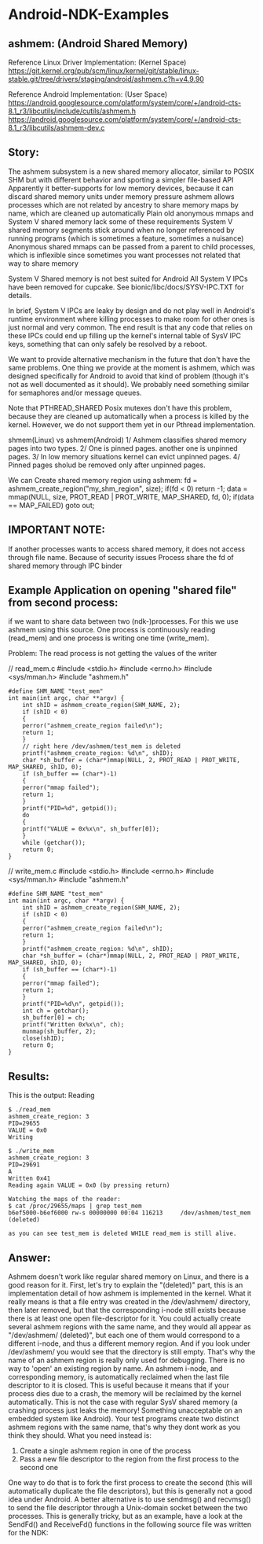 # Android-NDK-Examples

ashmem: (Android Shared Memory)
-------------------------------

Reference Linux Driver Implementation: (Kernel Space)
	https://git.kernel.org/pub/scm/linux/kernel/git/stable/linux-stable.git/tree/drivers/staging/android/ashmem.c?h=v4.9.90

Reference Android Implementation: (User Space)
	https://android.googlesource.com/platform/system/core/+/android-cts-8.1_r3/libcutils/include/cutils/ashmem.h
	https://android.googlesource.com/platform/system/core/+/android-cts-8.1_r3/libcutils/ashmem-dev.c

Story:
-----

The ashmem subsystem is a new shared memory allocator, similar to POSIX SHM but with different behavior and sporting a simpler file-based API
Apparently it better-supports for low memory devices, because it can discard shared memory units under memory pressure
ashmem allows processes which are not related by ancestry to share memory maps by name, which are cleaned up automatically
Plain old anonymous mmaps and System V shared memory lack some of these requirements
System V shared memory segments stick around when no longer referenced by running programs (which is sometimes a feature, sometimes a nuisance)
Anonymous shared mmaps can be passed from a parent to child processes, which is inflexible since sometimes you want processes not related that way to share memory

System V Shared memory is not best suited for Android
All System V IPCs have been removed for cupcake. See bionic/libc/docs/SYSV-IPC.TXT for details.

In brief, System V IPCs are leaky by design and do not play well in Android's runtime environment where
killing processes to make room for other ones is just normal and very common. The end result is that any
code that relies on these IPCs could end up filling up the kernel's internal table of SysV IPC keys, something
that can only safely be resolved by a reboot.

We want to provide alternative mechanism in the future that don't have the same problems. One thing
we provide at the moment is ashmem, which was designed specifically for Android to avoid that kind of
problem (though it's not as well documented as it should). We probably need something similar for
semaphores and/or message queues.

Note that PTHREAD_SHARED Posix mutexes don't have this problem, because they are cleaned up
automatically when a process is killed by the kernel. However, we do not support them yet in our
Pthread implementation.


shmem(Linux) vs ashmem(Android)
	1/ Ashmem classifies shared memory pages into two types.
	2/ One is pinned pages. another one is unpinned pages.
	3/ In low memory situations kernel can evict unpinned pages.
	4/ Pinned pages sholud be removed only after unpinned pages.
	
We can Create shared memory region using ashmem:
    fd = ashmem_create_region("my_shm_region", size); 
    if(fd < 0) 
        return -1; 
    data = mmap(NULL, size, PROT_READ | PROT_WRITE, MAP_SHARED, fd, 0); 
    if(data == MAP_FAILED) 
        goto out;
	
IMPORTANT NOTE:
---------------
If another processes wants to access shared memory, it does not access through file name. Because of security issues
Process share the fd of shared memory through IPC binder

Example Application on opening "shared file" from second process:
-----------------------------------------------------------------
if we want to share data between two (ndk-)processes. For this we use ashmem using this source.
One process is continuously reading (read_mem) and one process is writing one time (write_mem).

Problem: The read process is not getting the values of the writer

// read_mem.c
	#include <stdio.h>
	#include <errno.h>
	#include <sys/mman.h>
	#include "ashmem.h"

	#define SHM_NAME "test_mem"
	int main(int argc, char **argv) {
	    int shID = ashmem_create_region(SHM_NAME, 2);
	    if (shID < 0)
	    {
		perror("ashmem_create_region failed\n");
		return 1;
	    }
	    // right here /dev/ashmem/test_mem is deleted
	    printf("ashmem_create_region: %d\n", shID);
	    char *sh_buffer = (char*)mmap(NULL, 2, PROT_READ | PROT_WRITE, MAP_SHARED, shID, 0);
	    if (sh_buffer == (char*)-1)
	    {
		perror("mmap failed");
		return 1;
	    }
	    printf("PID=%d", getpid());
	    do
	    {
		printf("VALUE = 0x%x\n", sh_buffer[0]);
	    }
	    while (getchar());
	    return 0;
	}

// write_mem.c
	#include <stdio.h>
	#include <errno.h>
	#include <sys/mman.h>
	#include "ashmem.h"

	#define SHM_NAME "test_mem"
	int main(int argc, char **argv) {
	    int shID = ashmem_create_region(SHM_NAME, 2);
	    if (shID < 0)
	    {
		perror("ashmem_create_region failed\n");
		return 1;
	    }
	    printf("ashmem_create_region: %d\n", shID);
	    char *sh_buffer = (char*)mmap(NULL, 2, PROT_READ | PROT_WRITE, MAP_SHARED, shID, 0);
	    if (sh_buffer == (char*)-1)
	    {
		perror("mmap failed");
		return 1;
	    }
	    printf("PID=%d\n", getpid());
	    int ch = getchar();
	    sh_buffer[0] = ch;
	    printf("Written 0x%x\n", ch);
	    munmap(sh_buffer, 2);
	    close(shID);
	    return 0;
	}

Results:
-------
This is the output:
Reading

	$ ./read_mem
	ashmem_create_region: 3
	PID=29655
	VALUE = 0x0
	Writing

	$ ./write_mem
	ashmem_create_region: 3
	PID=29691
	A
	Written 0x41
	Reading again VALUE = 0x0 (by pressing return)

	Watching the maps of the reader:
	$ cat /proc/29655/maps | grep test_mem
	b6ef5000-b6ef6000 rw-s 00000000 00:04 116213     /dev/ashmem/test_mem (deleted)

	as you can see test_mem is deleted WHILE read_mem is still alive.

Answer:
-------
Ashmem doesn't work like regular shared memory on Linux, and there is a good reason for it.
First, let's try to explain the "(deleted)" part, this is an implementation detail of how ashmem is implemented in the kernel. What it really means is that a file entry was created in the /dev/ashmem/ directory, then later removed, but that the corresponding i-node still exists because there is at least one open file-descriptor for it.
You could actually create several ashmem regions with the same name, and they would all appear as "/dev/ashmem/<name> (deleted)", but each one of them would correspond to a different i-node, and thus a different memory region. And if you look under /dev/ashmem/ you would see that the directory is still empty.
That's why the name of an ashmem region is really only used for debugging. There is no way to 'open' an existing region by name.
An ashmem i-node, and corresponding memory, is automatically reclaimed when the last file descriptor to it is closed. This is useful because it means that if your process dies due to a crash, the memory will be reclaimed by the kernel automatically. This is not the case with regular SysV shared memory (a crashing process just leaks the memory! Something unacceptable on an embedded system like Android).
Your test programs create two distinct ashmem regions with the same name, that's why they dont work as you think they should. What you need instead is:

1) Create a single ashmem region in one of the process
2) Pass a new file descriptor to the region from the first process to the second one

One way to do that is to fork the first process to create the second (this will automatically duplicate the file descriptors), but this is generally not a good idea under Android.
A better alternative is to use sendmsg() and recvmsg() to send the file descriptor through a Unix-domain socket between the two processes. This is generally tricky, but as an example, have a look at the SendFd() and ReceiveFd() functions in the following source file was written for the NDK:
